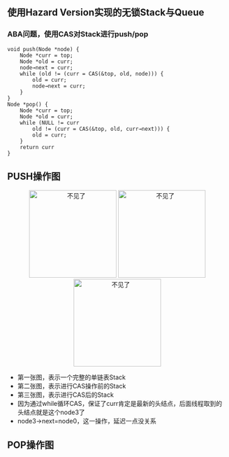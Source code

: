 ## 使用Hazard Version实现的无锁Stack与Queue ##

### ABA问题，使用CAS对Stack进行push/pop ###
    void push(Node *node) {
    	Node *curr = top;
    	Node *old = curr;
    	node→next = curr;
    	while (old != (curr = CAS(&top, old, node))) {
    		old = curr;
    		node→next = curr;		
    	}
    }
    Node *pop() {
    	Node *curr = top;
    	Node *old = curr;
    	while (NULL != curr
    		old != (curr = CAS(&top, old, curr→next))) {
    		old = curr;
    	}
    	return curr
    }
PUSH操作图
---
<div align=center>
<img src="https://raw.githubusercontent.com/wangkang09/knowledge-summary/master/c/img/%E5%8D%95%E9%93%BE%E8%A1%A8%E6%8C%87%E9%92%88%E5%9B%BE%E7%A4%BA.png"  alt="不见了" width="200" height="200" />  
<img src="https://raw.githubusercontent.com/wangkang09/knowledge-summary/master/c/img/CAS_PUSH%E5%89%8D_%E5%8D%95%E9%93%BE%E8%A1%A8%E5%9B%BE%E7%A4%BA.png"  alt="不见了" width="200" height="200" />  
<img src="https://raw.githubusercontent.com/wangkang09/knowledge-summary/master/c/img/CAS_PUSH%E5%90%8E_%E5%8D%95%E9%93%BE%E8%A1%A8%E5%9B%BE%E7%A4%BA.png"  alt="不见了" width="200" height="200" /> 
</div>

* 第一张图，表示一个完整的单链表Stack
* 第二张图，表示进行CAS操作前的Stack
* 第三张图，表示进行CAS后的Stack
* 因为通过while循环CAS，保证了curr肯定是最新的头结点，后面线程取到的头结点就是这个node3了
* node3->next=node0，这一操作，延迟一点没关系

POP操作图
---
